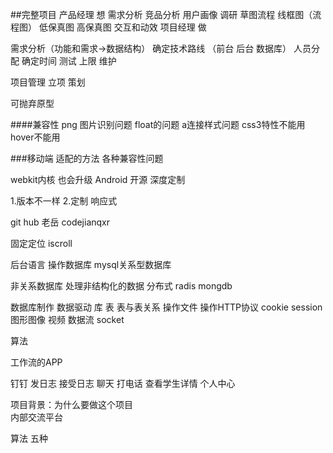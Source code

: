 ##完整项目
产品经理 想
需求分析   竞品分析 
       用户画像  调研  草图流程 
           线框图（流程图） 低保真图   高保真图
                交互和动效
项目经理 做  
      
   需求分析（功能和需求->数据结构）
   确定技术路线 （前台  后台 数据库）
   人员分配
   确定时间
   测试 上限 维护
   
   项目管理 立项 策划 
   
   可抛弃原型
   
####兼容性
   png 图片识别问题
   float的问题  a连接样式问题 css3特性不能用
   hover不能用  
   
   
###移动端  适配的方法 各种兼容性问题
   
   webkit内核 也会升级
   Android 开源 深度定制
   
   1.版本不一样  2.定制
   响应式 
   
   git hub 老岳   codejianqxr
   
   固定定位  iscroll
   
   后台语言 操作数据库  mysql关系型数据库
   
   非关系数据库 处理非结构化的数据 分布式 radis mongdb
   
   数据库制作  数据驱动  库 表 表与表关系  操作文件 操作HTTP协议 cookie session 图形图像  视频  数据流 
   socket  
   
   算法  
   
   工作流的APP 
   
   钉钉  发日志  接受日志  聊天   打电话 查看学生详情  个人中心
   
   项目背景：为什么要做这个项目  
            内部交流平台  
             
             
   算法  五种  